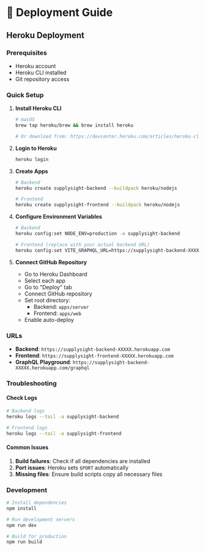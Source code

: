 # 🚀 Deployment Guide

## Heroku Deployment

### Prerequisites
- Heroku account
- Heroku CLI installed
- Git repository access

### Quick Setup

1. **Install Heroku CLI**
   ```bash
   # macOS
   brew tap heroku/brew && brew install heroku
   
   # Or download from: https://devcenter.heroku.com/articles/heroku-cli
   ```

2. **Login to Heroku**
   ```bash
   heroku login
   ```

3. **Create Apps**
   ```bash
   # Backend
   heroku create supplysight-backend --buildpack heroku/nodejs
   
   # Frontend
   heroku create supplysight-frontend --buildpack heroku/nodejs
   ```

4. **Configure Environment Variables**
   ```bash
   # Backend
   heroku config:set NODE_ENV=production -a supplysight-backend
   
   # Frontend (replace with your actual backend URL)
   heroku config:set VITE_GRAPHQL_URL=https://supplysight-backend-XXXXX.herokuapp.com/graphql -a supplysight-frontend
   ```

5. **Connect GitHub Repository**
   - Go to Heroku Dashboard
   - Select each app
   - Go to "Deploy" tab
   - Connect GitHub repository
   - Set root directory:
     - Backend: `apps/server`
     - Frontend: `apps/web`
   - Enable auto-deploy

### URLs
- **Backend**: `https://supplysight-backend-XXXXX.herokuapp.com`
- **Frontend**: `https://supplysight-frontend-XXXXX.herokuapp.com`
- **GraphQL Playground**: `https://supplysight-backend-XXXXX.herokuapp.com/graphql`

### Troubleshooting

#### Check Logs
```bash
# Backend logs
heroku logs --tail -a supplysight-backend

# Frontend logs
heroku logs --tail -a supplysight-frontend
```

#### Common Issues
1. **Build failures**: Check if all dependencies are installed
2. **Port issues**: Heroku sets `$PORT` automatically
3. **Missing files**: Ensure build scripts copy all necessary files

### Development
```bash
# Install dependencies
npm install

# Run development servers
npm run dev

# Build for production
npm run build
```
